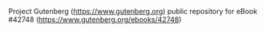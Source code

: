Project Gutenberg (https://www.gutenberg.org) public repository for eBook #42748 (https://www.gutenberg.org/ebooks/42748)
